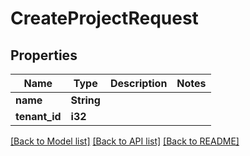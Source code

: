 # CreateProjectRequest

## Properties

Name | Type | Description | Notes
------------ | ------------- | ------------- | -------------
**name** | **String** |  | 
**tenant_id** | **i32** |  | 

[[Back to Model list]](../README.md#documentation-for-models) [[Back to API list]](../README.md#documentation-for-api-endpoints) [[Back to README]](../README.md)


